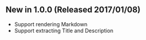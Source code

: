 ## New in 1.0.0 (Released 2017/01/08)
* Support rendering Markdown
* Support extracting Title and Description